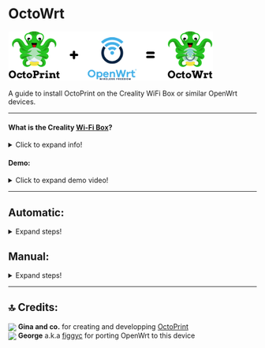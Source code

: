 # OctoWrt

<p align="left">
<img height=100 src="img/OctoPrint+OpenWrt.png">
</p>

A guide to install OctoPrint on the Creality WiFi Box or similar OpenWrt devices.

------------------

#### What is the Creality [Wi-Fi Box](https://www.creality.com/goods-detail/creality-box-3d-printer)?

<details>
  <summary>Click to expand info!</summary>

[<img align=center src="https://user-images.githubusercontent.com/40600040/128502047-f25d9156-31a8-4bc9-b0ed-45200cdfe411.png">](https://www.creality.com/goods-detail/creality-box-3d-printer)  
  = A router box device released by Creality meant to add cloud control to your printer. Comes with closed source and proprietary software. However, some people might not like that.

**Specifications:**

 (_taken form figgyc's commit_)

- **SoC**: MediaTek MT7688AN @ 580 MHz  
- **Flash**: BoyaMicro BY25Q128AS (16 MiB, SPI NOR)  
- **RAM**: 128 MiB DDR2 (Winbond W971GG6SB-25)  
- **Peripheral**: Genesys Logic GL850G 2 port USB 2.0 hub  
- **I/O**: 1x 10/100 Ethernet port, microSD SD-XC Class 10 slot, 4x LEDs, 2x USB 2.0 ports, micro USB input (for power only), reset button  
- **FCC ID**: 2AXH6CREALITY-BOX  
- **UART**: test pads: (square on silkscreen) 3V3, TX, RX, GND; default baudrate: 57600  
  
  </details>
  

#### Demo:
<details>
  <summary>Click to expand demo video!</summary>

https://user-images.githubusercontent.com/40600040/128418449-79f69b98-8f81-4315-b18a-8869d186eed6.mp4

</details>

------------------
## Automatic:

<details>
  <summary>Expand steps!</summary>

  #### 1. Flash Openwrt from [here:](https://github.com/ihrapsa/OctoWrt/tree/main/firmware/OpenWrt_snapshot)
       Once flashed setup internet access on the box (either Wi-Fi client or wired connection)
  
 <details>
  <summary>Expand Internet setup!</summary>
 
- Make sure you've flahsed/sysupgraded latest `.bin` file from `/Firmware/OpenWrt_snapshot/` or from latest release.
- Connect to the `OctoWrt` access point
- Access LuCi web interface and log in on `192.168.1.1:81`
- _(**optional** but recommended)_ Add a password to the `OctoWrt` access point: `Wireless` -> Under wireless overview `EDIT` the `OctoWrt` interface -> `Wireless Security` -> Choose an encryption -> set a password -> `Save` -> `Save & Apply`
- _(**optional** but recommended)_ Add a password: `System` -> `Administration` -> `Router Password`
- ❗If your home network subnet is on 1 (192.168.1.x), in order to avoid any ip conflicts, change the static ip of the box LAN from 192.168.1.1 to something like 192.168.3.1. To do that access the luci webinterface -> `Network` -> `Interfaces` and edit the static ip -> `Save` -> press the down arow on the Save&Apply button -> `Apply Unchecked`. You can now access luci on the new ip and continue configureing Client setup. 
- Connect as a client to your Internet router: `Network` -> `Wireless` -> `SCAN` -> `Join Network` -> check `Lock to BSSID` -> `Create/Assign Firewall zone` then under `custom` type `wwan` enter -> `Submit` -> `Save` -> `Dropdown arrow -> Apply Unchecked` -> `Apply Unchecked`
- Connect back to your main internet router and find the new box's ip inside the `DHCP` list.
- ❗  Access the terminal tab (`Services` -> `Terminal`) ❗ If terminal tab is not working go to `Config` tab and change `Interface` to the interface you are connecting through the box (your wireless router SSID for example) -> `Save & Apply`.
- Proceed with step 2
   
  </details>
  
  #### 2. Execute extroot script:
  ```
  cd /tmp
  wget https://github.com/ihrapsa/OctoWrt/raw/main/scripts/1_format_extroot.sh
  chmod +x 1_format_extroot.sh
  ./1_format_extroot.sh
  ```
  #### 3. Execute install script:
  ```
  cd /tmp
  wget https://github.com/ihrapsa/OctoWrt/raw/main/scripts/2_octoprint_install.sh
  chmod +x 2_octoprint_install.sh
  ./2_octoprint_install.sh
  ```
  
  
  #### 4. Access Octoprint UI on port 5000
  
  ```
  http://box-ip:5000
  ```
  
  When prompted use the following **server commands**:

    - Restart OctoPrint : `/etc/init.d/octoprint restart`  
    - Restart system : `reboot`  
    - Shutdown system : `poweroff`  

  For **webcam** support:  
  
  `/etc/config/mjpg-streamer` is the configuration file. Modify that to change resolution, fps, user, pass etc.  
  
  Inside OctoPrint snapshot and stream fields add the following:  
  - Stream URL: `http://your-box-ip:8080/?action=stream`  
  - Snapshot URL: `http://your-box-ip:8080/?action=snapshot` 
  - ffmpeg binary path as: `/usr/bin/ffmpeg`
  
  
</details>
  
## Manual:

<details>
  <summary>Expand steps!</summary>

## ⤵️ Preparing:

<details>
  <summary>Expand steps!</summary>
  
* **OpenWrt**: Make sure you've got OpenWrt flashed. Preferably one of [those](https://github.com/ihrapsa/OctoWrt/tree/main/firmware/OpenWrt_snapshot) images (since they come with preinstalled drivers for serial communications and webcam support) -> Once flashed setup Wi-Fi client or wired connection for internet access on the box
* **Distfeeds fix**

  >
      mv /etc/opkg/distfeeds.conf /etc/opkg/distfeeds.conf_orig_old;
      mv /etc/opkg.conf /etc/opkg.conf_orig;

  _(copy/paste the entire block and execute it)_
  >
      cat << "EOF" > /etc/opkg/distfeeds.conf
      src/gz openwrt_core https://downloads.openwrt.org/releases/21.02.1/targets/ramips/mt76x8/packages
      src/gz openwrt_base https://downloads.openwrt.org/releases/21.02.1/packages/mipsel_24kc/base
      src/gz openwrt_luci https://downloads.openwrt.org/releases/21.02.1/packages/mipsel_24kc/luci
      src/gz openwrt_packages https://downloads.openwrt.org/releases/21.02.1/packages/mipsel_24kc/packages
      src/gz openwrt_routing https://downloads.openwrt.org/releases/21.02.1/packages/mipsel_24kc/routing
      src/gz openwrt_telephony https://downloads.openwrt.org/releases/21.02.1/packages/mipsel_24kc/telephony
      EOF
  
    _(copy/paste the entire block and execute it)_
  >
      cat << "EOF" > /etc/opkg.conf
      dest root /
      dest ram /tmp
      lists_dir ext /var/opkg-lists
      option overlay_root /overlay
      #option check_signature
      EOF
  
* **Extroot**: execute [this](https://github.com/ihrapsa/KlipperWrt/blob/main/scripts/1_format_extroot.sh) script. Make sure to have a microsd plugged
  
  ```
  cd ~
  wget https://github.com/ihrapsa/KlipperWrt/raw/main/scripts/1_format_extroot.sh
  chmod +x 1_format_extroot.sh
  ./1_format_extroot.sh
  ```
  
* **Swap**: 

  ```
  opkg update && opkg install swap-utils zram-swap
  ```
  ```
  dd if=/dev/zero of=/overlay/swap.page bs=1M count=512;
  mkswap /overlay/swap.page;
  swapon /overlay/swap.page;
  mount -o remount,size=256M /tmp;
  ```
  ```
  rm /etc/rc.local;
  cat << "EOF" > /etc/rc.local
  # Put your custom commands here that should be executed once
  # the system init finished. By default this file does nothing.
  ###activate the swap file on the SD card  
  swapon /overlay/swap.page  
  ###expand /tmp space  
  mount -o remount,size=256M /tmp
  exit 0
  EOF
  ```
  
</details>

## ⤵️ Installing:

<details>
  <summary>Expand steps!</summary>

#### 1. Install OpenWrt dependencies:

```
opkg update
opkg install gcc make unzip htop wget-ssl git-http
opkg install v4l-utils mjpg-streamer-input-uvc mjpg-streamer-output-http mjpg-streamer-www
```
By default mjpg-streamer comes with username=openwrt and password=openwrt. If you don't want them do:

```
uci delete mjpg-streamer.core.username
uci delete mjpg-streamer.core.password
```

------------------------------

* **Python 3**:

⚠️ _It is recommended to use the python 3 approach since python 2 got deprecated since January 1st, 2020. However, if you want older versions of Octoprint, python 2 approach might be the only way._
  
<details>
  <summary>Expand steps!</summary>

Install python 3 packages
```
opkg install python3 python3-pip python3-dev python3-psutil python3-netifaces python3-pillow
pip install --upgrade setuptools
```
  Install cross compiled python 3 packages:
```
cd /tmp
wget https://github.com/ihrapsa/OctoWrt/raw/main/packages/python3.9-regex-2022.1.18+netifaces-0.11.0_mipsel_24kc.ipk
opkg install *.ipk --force-overwrite
```
 </details>
 
#### OR
  
* **Python 2**:

<details>
  <summary>Expand steps!</summary>
  
**v19.07.7 `distfeeds.conf`**
  * Backup original `distfeeds.conf`
```
mv /etc/opkg/distfeeds.conf /etc/opkg/distfeeds.conf_orig
```

  * Create v19 `distfeeds.conf`
```
cat << "EOF" > /etc/opkg/distfeeds.conf
src/gz openwrt_core https://downloads.openwrt.org/releases/19.07.7/targets/ramips/mt76x8/packages
src/gz openwrt_base https://downloads.openwrt.org/releases/19.07.7/packages/mipsel_24kc/base
src/gz openwrt_luci https://downloads.openwrt.org/releases/19.07.7/packages/mipsel_24kc/luci
src/gz openwrt_packages https://downloads.openwrt.org/releases/19.07.7/packages/mipsel_24kc/packages
src/gz openwrt_routing https://downloads.openwrt.org/releases/19.07.7/packages/mipsel_24kc/routing
src/gz openwrt_telephony https://downloads.openwrt.org/releases/19.07.7/packages/mipsel_24kc/telephony
EOF
```
  * Install python 2 packages
```
opkg update
opkg install python python-pip python-dev 
pip install --upgrade setuptools
```

  </details>

--------------------

#### 2. Install Octoprint:

`pip install Octoprint==1.7.3`

#### 3. Create octoprint service:
  
  <details>
    <summary> Expand </summary>
  
  ```
  cat << "EOF" > /etc/init.d/octoprint
  #!/bin/sh /etc/rc.common
  # Copyright (C) 2009-2014 OpenWrt.org
  # Put this inside /etc/init.d/

  START=91
  STOP=10
  USE_PROCD=1


  start_service() {
      procd_open_instance
      procd_set_param command octoprint serve --iknowwhatimdoing
      procd_set_param respawn
      procd_set_param stdout 1
      procd_set_param stderr 1
      procd_close_instance
  }
  EOF
  ```
  </details>
  
#### 4. Make it executable:

```
chmod +x /etc/init.d/octoprint
```
#### 5. Enable the service:

```
service octoprint enable
``` 

#### 6. Reboot and wait a while

```
reboot
```

▶️ _**Note!**_  
_Booting on the last versions takes a while (~5 minutes). Once booted however, everything works as expected. If you care that much about this you can install older versions (v1.0.0 for example) that are much lighter but are not plugin enabled. Only Temps, Control, Webcam and Gcode preview._
  
#### 7. First setup
  
<details>
  <summary> Expand steps </summary>
  
Access Octoprint UI on port 5000
  
```
http://box-ip:5000
```
  
When prompted use thefollowing **server commands**:

  - Restart OctoPrint : `/etc/init.d/octoprint restart`  
  - Restart system : `reboot`  
  - Shutdown system : `poweroff`  

For **webcam** support:  
  
  `/etc/config/mjpg-streamer` is the configuration file. Modify that to change resolution, fps, user, pass etc.  
  Inside OctoPrint snapshot and stream fields add the following:
  - Stream URL: `http://your-box-ip:8080/?action=stream`  
  - Snapshot URL: `http://your-box-ip:8080/?action=snapshot` 
  
  If webcam not showing, unplug and replug it.  
  If you don't want webcam authentication you can comment or delete the user and password lines inside `mjpg-streamer` config file. Make sure to restart it after that:  `/etc/init.d/mjpg-streamer restart`
  
  </details>
  
  #### 8. Timelapse plugin setup
        
* _ffmpeg packages_
  
  <details> 
    <summary> Expand steps </summary>

    Before installing these ffmpeg packages delete opkg list :

    ```
    rm -rf /tmp/opkg-lists
    ```

    To download the packages use the following commands:  

    ```
    mkdir /root/ffmpeg;
    wget https://github.com/ihrapsa/OctoWrt/raw/main/packages/ffmpeg/Packages -P /root/ffmpeg;
    wget https://github.com/ihrapsa/OctoWrt/raw/main/packages/ffmpeg/Packages.gz -P /root/ffmpeg;
    wget https://github.com/ihrapsa/OctoWrt/raw/main/packages/ffmpeg/Packages.manifest -P /root/ffmpeg;
    wget https://github.com/ihrapsa/OctoWrt/raw/main/packages/ffmpeg/Packages.sig -P /root/ffmpeg;
    wget https://github.com/ihrapsa/OctoWrt/raw/main/packages/ffmpeg/alsa-lib_1.2.4-1_mipsel_24kc.ipk -P /root/ffmpeg;
    wget https://github.com/ihrapsa/OctoWrt/raw/main/packages/ffmpeg/fdk-aac_2.0.1-4_mipsel_24kc.ipk -P /root/ffmpeg;
    wget https://github.com/ihrapsa/OctoWrt/raw/main/packages/ffmpeg/ffmpeg_4.3.2-1_mipsel_24kc.ipk -P /root/ffmpeg;
    wget https://github.com/ihrapsa/OctoWrt/raw/main/packages/ffmpeg/ffprobe_4.3.2-1_mipsel_24kc.ipk -P /root/ffmpeg;
    wget https://github.com/ihrapsa/OctoWrt/raw/main/packages/ffmpeg/libatomic1_8.4.0-3_mipsel_24kc.ipk -P /root/ffmpeg;
    wget https://github.com/ihrapsa/OctoWrt/raw/main/packages/ffmpeg/libbz21.0_1.0.8-1_mipsel_24kc.ipk -P /root/ffmpeg;
    wget https://github.com/ihrapsa/OctoWrt/raw/main/packages/ffmpeg/libffmpeg-full_4.3.2-1_mipsel_24kc.ipk -P /root/ffmpeg;
    wget https://github.com/ihrapsa/OctoWrt/raw/main/packages/ffmpeg/libgmp10_6.2.1-1_mipsel_24kc.ipk -P /root/ffmpeg;
    wget https://github.com/ihrapsa/OctoWrt/raw/main/packages/ffmpeg/libgnutls_3.7.2-1_mipsel_24kc.ipk -P /root/ffmpeg;
    wget https://github.com/ihrapsa/OctoWrt/raw/main/packages/ffmpeg/libnettle8_3.6-1_mipsel_24kc.ipk -P /root/ffmpeg;
    wget https://github.com/ihrapsa/OctoWrt/raw/main/packages/ffmpeg/libx264_2020-10-26-1_mipsel_24kc.ipk -P /root/ffmpeg;
    wget https://github.com/ihrapsa/OctoWrt/raw/main/packages/ffmpeg/shine_3.1.1-1_mipsel_24kc.ipk -P /root/ffmpeg;
    ```

    Files will download to `/root/ffmpeg`  
    To install them:

    ```
    cd /root/ffmpeg
    opkg install *.ipk --force-overwrite
    ```
  </details>

* _ffmpeg bin path_
  
  <details>
    <summary> Expand steps </summary>
    
    In octoprint settings set the ffmpeg binary path as:
    
    ```
    /usr/bin/ffmpeg
    ```
    
   </details
  
</details>

</details>

-------------------------

## 🔝 Credits:

<img width=20 align=center src="https://user-images.githubusercontent.com/40600040/128488418-c703c383-1835-49a0-aa41-eadee0671ab7.png">  **Gina and co.** for creating and developping [OctoPrint](https://github.com/OctoPrint/OctoPrint)  
<img width=20 align=center src="https://user-images.githubusercontent.com/40600040/128488057-52b688f7-25d5-46e1-9ac8-bb5309384d98.png">  **George** a.k.a [figgyc](https://github.com/figgyc) for porting OpenWrt to this device  
